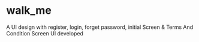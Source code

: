# walk_me
A UI design with register, login, forget password, initial Screen & Terms And Condition Screen UI developed
